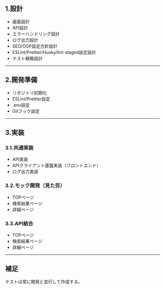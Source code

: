 ## 1.設計

- 画面設計
- API設計
- エラーハンドリング設計
- ログ出力設計
- SEO/OGP設定方針設計
- ESLint/Prettier/Husky/lint-staged設定設計
- テスト戦略設計

---

## 2.開発準備

- リポジトリ初期化
- ESLint/Prettier設定
- .env設定
- Gitフック設定

---

## 3.実装

### 3.1.共通実装

- API実装
- APIクライアント基盤実装（フロントエンド）
- ログ出力実装

### 3.2.モック開発（見た目）

- TOPページ
- 検索結果ページ
- 詳細ページ

### 3.3.API結合

- TOPページ
- 検索結果ページ
- 詳細ページ

---

## 補足

テストは常に開発と並行して作成する。
